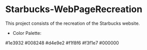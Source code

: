 # Starbucks-WebPageRecreation

This project consists of the recreation of the Starbucks website.

- Color Palette:

#1e3932  #008248  #d4e9e2  #f1f8f6  #f3f1e7  #000000
